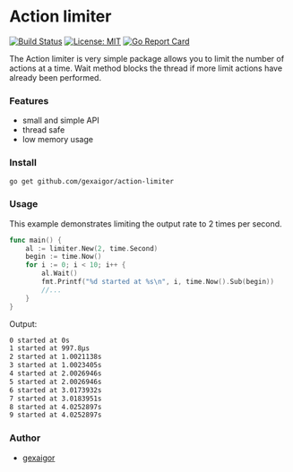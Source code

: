 # Action limiter
[![Build Status](https://travis-ci.org/gexaigor/action-limiter.svg?branch=main)](https://travis-ci.org/gexaigor/action-limiter) [![License: MIT](https://img.shields.io/badge/License-MIT-yellow.svg)](https://opensource.org/licenses/MIT) [![Go Report Card](https://goreportcard.com/badge/github.com/gexaigor/action-limiter)](https://goreportcard.com/report/github.com/gexaigor/action-limiter)

The Action limiter is very simple package allows you to limit the number of actions at a time. Wait method blocks the thread if more limit actions have already been performed.

### Features
 - small and simple API
 - thread safe
 - low memory usage

### Install
```sh
go get github.com/gexaigor/action-limiter
```

### Usage
This example demonstrates limiting the output rate to 2 times per second.
```go
func main() {
	al := limiter.New(2, time.Second)
	begin := time.Now()
	for i := 0; i < 10; i++ {
		al.Wait()
		fmt.Printf("%d started at %s\n", i, time.Now().Sub(begin))
		//...
	}
}
```

Output:
```sh
0 started at 0s
1 started at 997.8µs
2 started at 1.0021138s
3 started at 1.0023405s
4 started at 2.0026946s
5 started at 2.0026946s
6 started at 3.0173932s
7 started at 3.0183951s
8 started at 4.0252897s
9 started at 4.0252897s
```

### Author
 - [gexaigor](https://github.com/gexaigor "gexaigor")